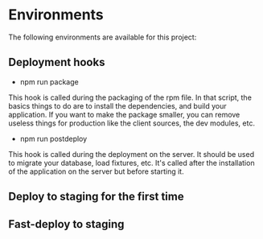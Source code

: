 Environments
============

The following environments are available for this project:

Deployment hooks
----------------

  * npm run package

This hook is called during the packaging of the rpm file. In that script, the basics things to do are to install the dependencies, and build your application. If you want to make the package smaller, you can remove useless things for production like the client sources, the dev modules, etc.

  * npm run postdeploy

This hook is called during the deployment on the server. It should be used to migrate your database, load fixtures, etc. It's called after the installation of the application on the server but before starting it.

Deploy to staging for the first time
-----------------


Fast-deploy to staging
-----------------

